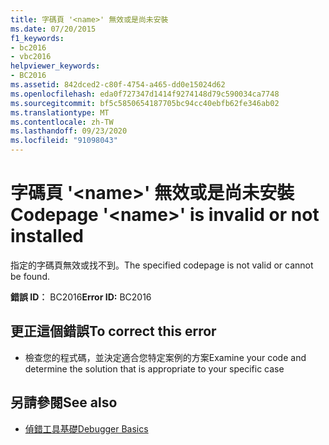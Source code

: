 ```yaml
---
title: 字碼頁 '<name>' 無效或是尚未安裝
ms.date: 07/20/2015
f1_keywords:
- bc2016
- vbc2016
helpviewer_keywords:
- BC2016
ms.assetid: 842dced2-c80f-4754-a465-dd0e15024d62
ms.openlocfilehash: eda0f727347d1414f9274148d79c590034ca7748
ms.sourcegitcommit: bf5c5850654187705bc94cc40ebfb62fe346ab02
ms.translationtype: MT
ms.contentlocale: zh-TW
ms.lasthandoff: 09/23/2020
ms.locfileid: "91098043"
---
```

# <a name="codepage-name-is-invalid-or-not-installed"></a><span data-ttu-id="3939b-102">字碼頁 '\<name>' 無效或是尚未安裝</span><span class="sxs-lookup"><span data-stu-id="3939b-102">Codepage '\<name>' is invalid or not installed</span></span>

<span data-ttu-id="3939b-103">指定的字碼頁無效或找不到。</span><span class="sxs-lookup"><span data-stu-id="3939b-103">The specified codepage is not valid or cannot be found.</span></span>  
  
 <span data-ttu-id="3939b-104">**錯誤 ID︰** BC2016</span><span class="sxs-lookup"><span data-stu-id="3939b-104">**Error ID:** BC2016</span></span>  
  
## <a name="to-correct-this-error"></a><span data-ttu-id="3939b-105">更正這個錯誤</span><span class="sxs-lookup"><span data-stu-id="3939b-105">To correct this error</span></span>  
  
- <span data-ttu-id="3939b-106">檢查您的程式碼，並決定適合您特定案例的方案</span><span class="sxs-lookup"><span data-stu-id="3939b-106">Examine your code and determine the solution that is appropriate to your specific case</span></span>  
  
## <a name="see-also"></a><span data-ttu-id="3939b-107">另請參閱</span><span class="sxs-lookup"><span data-stu-id="3939b-107">See also</span></span>

- [<span data-ttu-id="3939b-108">偵錯工具基礎</span><span class="sxs-lookup"><span data-stu-id="3939b-108">Debugger Basics</span></span>](/visualstudio/debugger/debugger-feature-tour)
